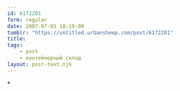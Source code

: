 ```yaml
---
id: 6172201
form: regular
date: 2007-07-01 18:19:00
tumblr: "https://untitled.urbansheep.com/post/6172201"
title:
tags:
    - post
    - контейнерный склад
layout: post-text.njk
---
```


<p>*</p>

